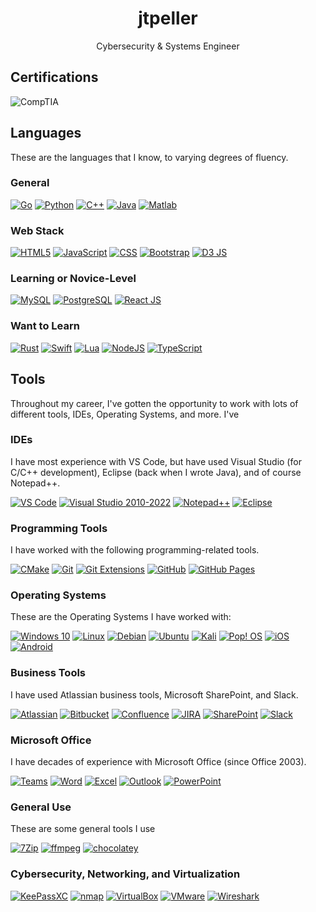 <h1 style="text-align: center">jtpeller</h1>

<p style="text-align: center"> Cybersecurity & Systems Engineer </p>

## Certifications

![CompTIA](https://img.shields.io/badge/Security+-black?style=for-the-badge&logo=CompTIA)

## Languages

These are the languages that I know, to varying degrees of fluency.

### General

[![Go](https://img.shields.io/badge/Go-black?style=for-the-badge&logo=go)](https://go.dev/)
[![Python](https://img.shields.io/badge/Python-black?style=for-the-badge&logo=python)](https://www.python.org/)
[![C++](https://img.shields.io/badge/C++-black?style=for-the-badge&logo=c%2B%2B)](https://isocpp.org/)
[![Java](https://img.shields.io/badge/Java-black?style=for-the-badge)](https://www.java.com/)
[![Matlab](https://img.shields.io/badge/Matlab-black?style=for-the-badge)](https://www.mathworks.com/products/matlab.html)

### Web Stack

[![HTML5](https://img.shields.io/badge/HTML-black?style=for-the-badge&logo=HTML5)](https://html.spec.whatwg.org/)
[![JavaScript](https://img.shields.io/badge/JavaScript-black?style=for-the-badge&logo=JavaScript)](https://developer.mozilla.org/en-US/docs/Web/JavaScript)
[![CSS](https://img.shields.io/badge/CSS-black?style=for-the-badge&logo=CSS)](https://www.w3.org/TR/CSS/#css)
[![Bootstrap](https://img.shields.io/badge/Bootstrap-black?style=for-the-badge&logo=bootstrap)](https://getbootstrap.com/)
[![D3 JS](https://img.shields.io/badge/d3%20js-black?style=for-the-badge&logo=d3)](https://d3js.org/)

### Learning or Novice-Level

[![MySQL](https://img.shields.io/badge/MySQL-black?style=for-the-badge&logo=mysql)](https://www.mysql.com/)
[![PostgreSQL](https://img.shields.io/badge/PostgreSQL-black?style=for-the-badge&logo=PostgreSQL)](https://www.postgresql.org/)
[![React JS](https://img.shields.io/badge/React_JS-black?style=for-the-badge&logo=React)](https://react.dev)

### Want to Learn

[![Rust](https://img.shields.io/badge/Rust-black?style=for-the-badge&logo=rust)](https://www.rust-lang.org/)
[![Swift](https://img.shields.io/badge/Swift-black?style=for-the-badge&logo=Swift)](https://www.swift.org/)
[![Lua](https://img.shields.io/badge/Lua-black?style=for-the-badge&logo=Lua&logoColor=2C2D72)](https://www.lua.org/)
[![NodeJS](https://img.shields.io/badge/Node_JS-black?style=for-the-badge&logo=Node.JS)](https://nodejs.org/)
[![TypeScript](https://img.shields.io/badge/TypeScript-black?style=for-the-badge&logo=TypeScript)](https://www.typescriptlang.org/)

## Tools

Throughout my career, I've gotten the opportunity to work with lots of different tools, IDEs, Operating Systems, and more. I've

### IDEs

I have most experience with VS Code, but have used Visual Studio (for C/C++ development), Eclipse (back when I wrote Java), and of course Notepad++.

[![VS Code](https://img.shields.io/badge/VS_Code-black?style=for-the-badge)](https://code.visualstudio.com/)
[![Visual Studio 2010-2022](https://img.shields.io/badge/Visual_Studio-black?style=for-the-badge)](https://visualstudio.microsoft.com/)
[![Notepad++](https://img.shields.io/badge/Notepad++-black?style=for-the-badge&logo=notepad%2B%2B)](https://notepad-plus-plus.org/downloads/)
[![Eclipse](https://img.shields.io/badge/Eclipse-black?style=for-the-badge&logo=eclipse)](https://www.eclipse.org/downloads/)

### Programming Tools

I have worked with the following programming-related tools.

[![CMake](https://img.shields.io/badge/CMake-black?style=for-the-badge&logo=cmake&logoColor=blue)](https://cmake.org/)
[![Git](https://img.shields.io/badge/Git-black?style=for-the-badge&logo=git)](https://git-scm.com/downloads)
[![Git Extensions](https://img.shields.io/badge/Git_Extensions-black?style=for-the-badge&logo=git%20extensions&logoColor=red)](https://gitextensions.github.io/)
[![GitHub](https://img.shields.io/badge/GitHub-black?style=for-the-badge&logo=github&logoColor=181717)](https://github.com/)
[![GitHub Pages](https://img.shields.io/badge/GitHub_Pages-black?style=for-the-badge&logo=github%20pages&logoColor=222222)](https://pages.github.com/)

### Operating Systems

These are the Operating Systems I have worked with:

[![Windows 10](https://img.shields.io/badge/Windows_10-black?style=for-the-badge)](https://www.microsoft.com/en-us/software-download/windows10)
[![Linux](https://img.shields.io/badge/Linux-black?style=for-the-badge&logo=linux)](https://kernel.org/)
[![Debian](https://img.shields.io/badge/Debian-black?style=for-the-badge&logo=Debian&logoColor=A81D33)](https://www.debian.org/)
[![Ubuntu](https://img.shields.io/badge/Ubuntu-black?style=for-the-badge&logo=Ubuntu)](https://ubuntu.com/)
[![Kali](https://img.shields.io/badge/Kali-black?style=for-the-badge&logo=kali%20linux&logoColor=557C94)](https://www.kali.org/)
[![Pop! OS](https://img.shields.io/badge/Pop!_OS-black?style=for-the-badge&logo=Pop!_OS&logoColor=48B9C7)](https://pop.system76.com/)
[![iOS](https://img.shields.io/badge/iOS-black?style=for-the-badge&logo=iOS)](https://www.apple.com/ios)
[![Android](https://img.shields.io/badge/Android-black?style=for-the-badge&logo=Android)](https://www.android.com/)

### Business Tools

I have used Atlassian business tools, Microsoft SharePoint, and Slack.

[![Atlassian](https://img.shields.io/badge/Atlassian-black?style=for-the-badge&logo=Atlassian&logoColor=0052CC)](https://www.atlassian.com/)
[![Bitbucket](https://img.shields.io/badge/Bitbucket-black?style=for-the-badge&logo=Bitbucket&logoColor=0052CC)](https://www.atlassian.com/software/bitbucket)
[![Confluence](https://img.shields.io/badge/Confluence-black?style=for-the-badge&logo=Confluence&logoColor=0052CC)](https://www.atlassian.com/software/confluence)
[![JIRA](https://img.shields.io/badge/Jira-black?style=for-the-badge&logo=Jira&logoColor=0052CC)](https://www.atlassian.com/software/jira)
[![SharePoint](https://img.shields.io/badge/SharePoint-black?style=for-the-badge&logo=google%20docs&logoColor=38c5cf)](https://www.microsoft.com/en-us/microsoft-365/sharepoint/collaboration)
[![Slack](https://img.shields.io/badge/Slack-black?style=for-the-badge&logo=slack&logoColor=4A154B)](https://slack.com/)

### Microsoft Office

I have decades of experience with Microsoft Office (since Office 2003).

[![Teams](https://img.shields.io/badge/Teams-black?style=for-the-badge&logo=google%20chat&logoColor=464EB8)](https://www.microsoft.com/en-us/microsoft-teams/group-chat-software)
[![Word](https://img.shields.io/badge/Word-black?style=for-the-badge&logo=google%20docs)](https://www.microsoft.com/en-us/microsoft-365/word)
[![Excel](https://img.shields.io/badge/Excel-black?style=for-the-badge&logo=google%20sheets)](https://www.microsoft.com/en-us/microsoft-365/excel)
[![Outlook](https://img.shields.io/badge/Outlook-black?style=for-the-badge&logo=mail.ru&logoColor=yellow)](https://www.microsoft.com/en-us/microsoft-365/outlook)
[![PowerPoint](https://img.shields.io/badge/PowerPoint-black?style=for-the-badge&logo=google%20slides&logoColor=red)](https://www.microsoft.com/en-us/microsoft-365/powerpoint)

### General Use

These are some general tools I use

[![7Zip](https://img.shields.io/badge/7Zip-black?style=for-the-badge&logo=7zip)](https://www.7-zip.org/)
[![ffmpeg](https://img.shields.io/badge/ffmpeg-black?style=for-the-badge&logo=ffmpeg&logoColor=007808)](https://ffmpeg.org/)
[![chocolatey](https://img.shields.io/badge/chocolatey-black?style=for-the-badge&logo=chocolatey&logoColor=80B5E3)](https://chocolatey.org/)

### Cybersecurity, Networking, and Virtualization

[![KeePassXC](https://img.shields.io/badge/KeePassXC-black?style=for-the-badge&logo=keepassxc)](https://keepassxc.org/)
[![nmap](https://img.shields.io/badge/nmap-black?style=for-the-badge&logo=nmap)](https://nmap.org/)
[![VirtualBox](https://img.shields.io/badge/VirtualBox-black?style=for-the-badge&logo=VirtualBox&logoColor=2F61B4)](https://www.virtualbox.org/)
[![VMware](https://img.shields.io/badge/VMware-black?style=for-the-badge&logo=VMware&logoColor=607078)](https://www.vmware.com/)
[![Wireshark](https://img.shields.io/badge/Wireshark-black?style=for-the-badge&logo=Wireshark&logoColor=1679A7)](https://www.wireshark.org/)
